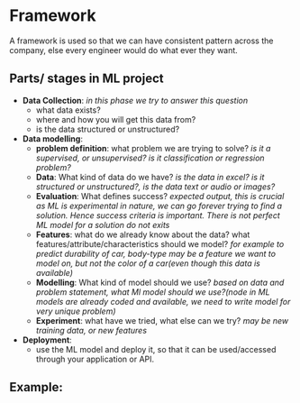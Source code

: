 # Framework

A framework is used so that we can have consistent pattern across the company, else every engineer would do what ever they want.

## Parts/ stages in ML project

- **Data Collection**: *in this phase we try to answer this question*
  - what data exists?
  - where and how you will get this data from?
  - is the data structured or unstructured?
- **Data modelling**:
  - **problem definition**: what problem we are trying to solve? *is it a supervised, or unsupervised? is it classification or regression problem?*
  - **Data**: What kind of data do we have? *is the data in excel? is it structured or unstructured?, is the data text or audio or images?*
  - **Evaluation**: What defines success? *expected output, this is crucial as ML is experimental in nature, we can go forever trying to find a solution. Hence success criteria is important. There is not perfect ML model for a solution do not exits*
  - **Features**: what do we already know about the data? what features/attribute/characteristics should we model? *for example to predict durability of car, body-type may be a feature we want to model on, but not the color of a car(even though this data is available)*
  - **Modelling**: What kind of model should we use? *based on data and problem statement, what Ml model should we use?(node in ML models are already coded and available, we need to write model for very unique problem)*
  - **Experiment**: what have we tried, what else can we try? *may be new training data, or new features*
- **Deployment**:
  - use the ML model and deploy it, so that it can be used/accessed through your application or API.

## Example: